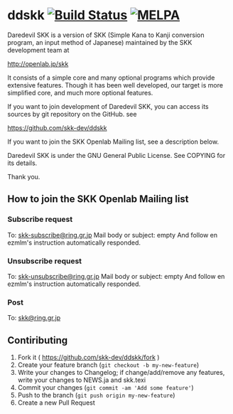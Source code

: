 ddskk  [![Build Status](https://travis-ci.org/skk-dev/ddskk.svg?branch=master)](https://travis-ci.org/skk-dev/ddskk) [![MELPA](http://melpa.org/packages/ddskk-badge.svg)](http://melpa.org/#/ddskk)
=====

Daredevil SKK is a version of SKK (Simple Kana to Kanji conversion
program, an input method of Japanese) maintained by the SKK
development team at

http://openlab.jp/skk

It consists of a simple core and many optional programs which provide
extensive features.  Though it has been well developed, our target is
more simplified core, and much more optional features.

If you want to join development of Daredevil SKK, you can access its
sources by git repository on the GitHub. see

https://github.com/skk-dev/ddskk

If you want to join the SKK Openlab Mailing list, see a description
below.

Daredevil SKK is under the GNU General Public License.  See COPYING
for its details.

Thank you.

## How to join the SKK Openlab Mailing list

### Subscribe request

  To: skk-subscribe@ring.gr.jp
  Mail body or subject: empty
  And follow en ezmlm's instruction automatically responded.

### Unsubscribe request

  To: skk-unsubscribe@ring.gr.jp
  Mail body or subject: empty
  And follow en ezmlm's instruction automatically responded.

### Post
  To: skk@ring.gr.jp

## Contiributing
  1. Fork it ( https://github.com/skk-dev/ddskk/fork )
  2. Create your feature branch (`git checkout -b my-new-feature`)
  3. Write your changes to Changelog; if change/add/remove any features, write your changes to NEWS.ja and skk.texi 
  4. Commit your changes (`git commit -am 'Add some feature'`)
  5. Push to the branch (`git push origin my-new-feature`)
  6. Create a new Pull Request


<!--
Local variables:
mode: text
fill-column: 72
end:
-->
